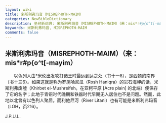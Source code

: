 ```yaml
---
layout: wiki
title: 米斯利弗玛音（MISREPHOTH-MAIM）
categories: NewBibleDictionary
description: 圣经新词典: 米斯利弗玛音（MISREPHOTH-MAIM）（来：mis*r#p{o^t[-mayim）
keywords: 米斯利弗玛音, MISREPHOTH-MAIM
comments: false
---
```


## 米斯利弗玛音（MISREPHOTH-MAIM）（来：mis*r#p{o^t[-mayim）

　　以色列人由*米伦出发攻打诸王时最远到达之处（书十一8），是西顿的南界（书十三6）。如果这就是称为罗施哈尼瓜（Rosh Haniqra）的岩石海岬的话，米斯利弗废墟（Khirbet el-Mushreifeh，在亚柯平原 [Acre plain] 的北端）便保存了它的名字；此地于青铜时代晚期和铁器时代早期无人居住也不是问题。然而，此地以北曾有以色列人聚居，而利他尼河（River Litani）也有可能是米斯利弗玛音（LOH，页216）。

J.P.U.L.








